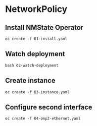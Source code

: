 # NetworkPolicy
## Install NMState Operator
```
oc create -f 01-install.yaml
```
## Watch deployment
```
bash 02-watch-deployment
```
## Create instance
```
oc create -f 03-instance.yaml
```
## Configure second interface
```
oc create -f 04-onp2-ethernet.yaml
```
